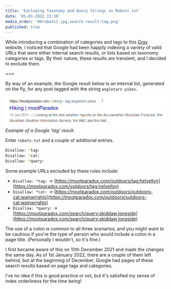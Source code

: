 ```yaml
---
title: 'Excluding Taxonomy and Query Strings in Robots txt'
date: '01-01-2022 13:30'
media_order: '00robots1.jpg,search-result-tag.png'
published: true
---
```


While introducing a combination of categories and tags to this [Grav](https://getgrav.org/) website, I noticed that Google had been happily indexing a variety of valid URLs that were either internal search results, or lists based on taxonomy categories or tags. By their nature, these results are transient, and I decided to exclude them.

===

By way of an example, the Google result below is an internal list, generated on the fly, for any post tagged with the string `angletarn pikes`.

![search-result-tag](search-result-tag.png "search-result-tag")
*Example of a Google 'tag' result.*

Enter `robots.txt` and a couple of additional entries.

```bash
Disallow: *tag:
Disallow: *cat:
Disallow: *query:
```

Some example URLs excluded by these rules include:

* `Disallow: *tag:` -> [https://mootparadox.com/outdoors/tag:helvellyn](https://mootparadox.com/outdoors/tag:helvellyn)
* `Disallow: *cat:` -> [https://mootparadox.com/outdoors/outdoors-cat:wainwrights](https://mootparadox.com/outdoors/outdoors-cat:wainwrights)
* `Disallow: *query:` -> [https://mootparadox.com/search/query:skiddaw,longside](https://mootparadox.com/search/query:skiddaw,longside)

The use of a colon is common to all three scenarios, and you might want to be cautious if you're the type of person who would include a colon in a page title. (Personally I wouldn't, so it's fine.)

I first became aware of this on 10th December 2021 and made the changes the same day. As of 1st January 2022, there are a couple of them left behind, but at the beginning of December, Google had pages of these search results based on page tags and categories.

I've no idea if this is good practice or not, but it's satisfied my sense of index orderliness for the time being!